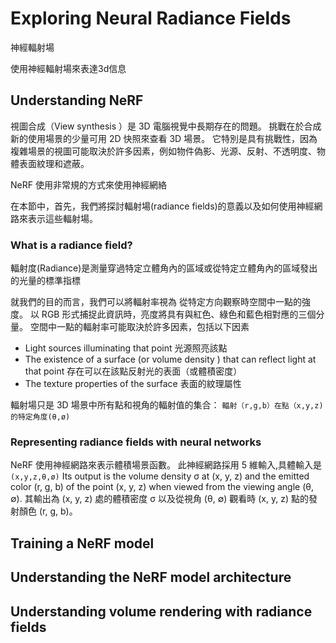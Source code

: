# Exploring Neural Radiance Fields
神經輻射場

使用神經輻射場來表達3d信息

## Understanding NeRF
視圖合成（View synthesis ）是 3D 電腦視覺中長期存在的問題。 挑戰在於合成新的使用場景的少量可用 2D 快照來查看 3D 場景。 它特別是具有挑戰性，因為複雜場景的視圖可能取決於許多因素，例如物件偽影、光源、反射、不透明度、物體表面紋理和遮蔽。

NeRF 使用非常規的方式來使用神經網絡

在本節中，首先，我們將探討輻射場(radiance fields)的意義以及如何使用神經網路來表示這些輻射場。

###  What is a radiance field?
輻射度(Radiance)是測量穿過特定立體角內的區域或從特定立體角內的區域發出的光量的標準指標

就我們的目的而言，我們可以將輻射率視為
從特定方向觀察時空間中一點的強度。 以 RGB 形式捕捉此資訊時，亮度將具有與紅色、綠色和藍色相對應的三個分量。 空間中一點的輻射率可能取決於許多因素，包括以下因素
- Light sources illuminating that point 光源照亮該點
- The existence of a surface (or volume density ) that can reflect light at that point 存在可以在該點反射光的表面（或體積密度）
- The texture properties of the surface 表面的紋理屬性 
  
輻射場只是 3D 場景中所有點和視角的輻射值的集合：
`輻射（r,g,b）在點（x,y,z)的特定角度(θ,ø)`
### Representing radiance fields with neural networks 
NeRF 使用神經網路來表示體積場景函數。 此神經網路採用 5 維輸入,具體輸入是`(x,y,z,θ,ø)`
Its output is the volume density σ at (x, y, z) and the emitted color (r, g, b) of the point (x, y, z) when
viewed from the viewing angle (θ, ∅). 
其輸出為 (x, y, z) 處的體積密度 σ 以及從視角 (θ, ∅) 觀看時 (x, y, z) 點的發射顏色 (r, g, b)。

## Training a NeRF model 

## Understanding the NeRF model architecture 
## Understanding volume rendering with radiance fields
